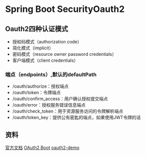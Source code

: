 # Spring Boot SecurityOauth2

## Oauth2四种认证模式

- 授权码模式（authorization code）
- 简化模式（implicit）
- 密码模式（resource owner password credentials）
- 客户端模式（client credentials）

### 端点（endpoints）,默认的defaultPath

- /oauth/authorize：授权端点
- /oauth/token：令牌端点
- /oauth/confirm_access：用户确认授权提交端点
- /oauth/error：授权服务错误信息端点
- /oauth/check_token：用于资源服务访问的令牌解析端点
- /oauth/token_key：提供公有密匙的端点，如果使用JWT令牌的话

## 资料

[官方文档](https://spring.io/guides/tutorials/spring-boot-oauth2/)
[OAuth2 Boot](https://docs.spring.io/spring-security-oauth2-boot/docs/current-SNAPSHOT/reference/htmlsingle/)
[oauth2-demo](https://github.com/lexburner/oauth2-demo)